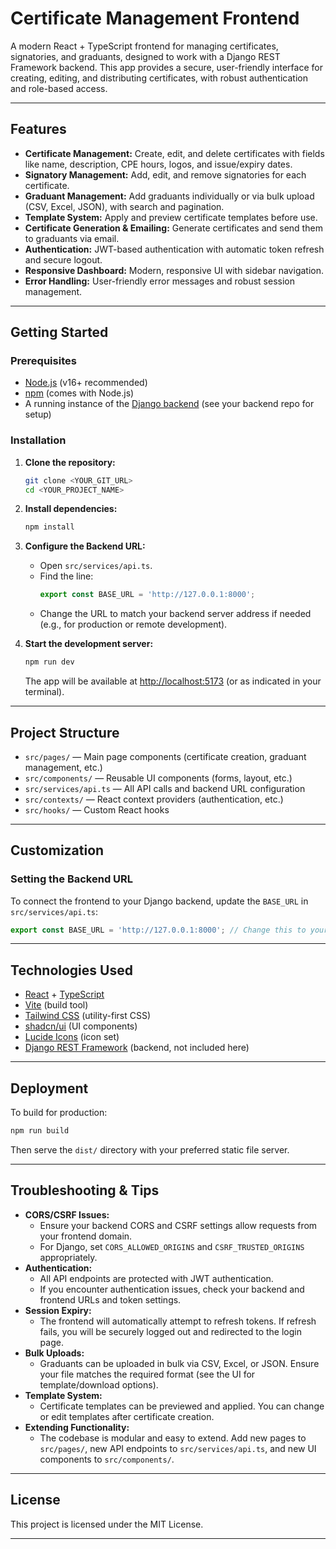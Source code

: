 # Certificate Management Frontend

A modern React + TypeScript frontend for managing certificates, signatories, and graduants, designed to work with a Django REST Framework backend. This app provides a secure, user-friendly interface for creating, editing, and distributing certificates, with robust authentication and role-based access.

---

## Features

- **Certificate Management:** Create, edit, and delete certificates with fields like name, description, CPE hours, logos, and issue/expiry dates.
- **Signatory Management:** Add, edit, and remove signatories for each certificate.
- **Graduant Management:** Add graduants individually or via bulk upload (CSV, Excel, JSON), with search and pagination.
- **Template System:** Apply and preview certificate templates before use.
- **Certificate Generation & Emailing:** Generate certificates and send them to graduants via email.
- **Authentication:** JWT-based authentication with automatic token refresh and secure logout.
- **Responsive Dashboard:** Modern, responsive UI with sidebar navigation.
- **Error Handling:** User-friendly error messages and robust session management.

---

## Getting Started

### Prerequisites

- [Node.js](https://nodejs.org/) (v16+ recommended)
- [npm](https://www.npmjs.com/) (comes with Node.js)
- A running instance of the [Django backend](https://www.djangoproject.com/) (see your backend repo for setup)

### Installation

1. **Clone the repository:**

   ```sh
   git clone <YOUR_GIT_URL>
   cd <YOUR_PROJECT_NAME>
   ```

2. **Install dependencies:**

   ```sh
   npm install
   ```

3. **Configure the Backend URL:**

   - Open `src/services/api.ts`.
   - Find the line:
     ```ts
     export const BASE_URL = 'http://127.0.0.1:8000';
     ```
   - Change the URL to match your backend server address if needed (e.g., for production or remote development).

4. **Start the development server:**

   ```sh
   npm run dev
   ```

   The app will be available at [http://localhost:5173](http://localhost:5173) (or as indicated in your terminal).

---

## Project Structure

- `src/pages/` — Main page components (certificate creation, graduant management, etc.)
- `src/components/` — Reusable UI components (forms, layout, etc.)
- `src/services/api.ts` — All API calls and backend URL configuration
- `src/contexts/` — React context providers (authentication, etc.)
- `src/hooks/` — Custom React hooks

---

## Customization

### Setting the Backend URL

To connect the frontend to your Django backend, update the `BASE_URL` in `src/services/api.ts`:

```ts
export const BASE_URL = 'http://127.0.0.1:8000'; // Change this to your backend URL
```

---

## Technologies Used

- [React](https://react.dev/) + [TypeScript](https://www.typescriptlang.org/)
- [Vite](https://vitejs.dev/) (build tool)
- [Tailwind CSS](https://tailwindcss.com/) (utility-first CSS)
- [shadcn/ui](https://ui.shadcn.com/) (UI components)
- [Lucide Icons](https://lucide.dev/) (icon set)
- [Django REST Framework](https://www.django-rest-framework.org/) (backend, not included here)

---

## Deployment

To build for production:

```sh
npm run build
```

Then serve the `dist/` directory with your preferred static file server.

---

## Troubleshooting & Tips

- **CORS/CSRF Issues:**
  - Ensure your backend CORS and CSRF settings allow requests from your frontend domain.
  - For Django, set `CORS_ALLOWED_ORIGINS` and `CSRF_TRUSTED_ORIGINS` appropriately.
- **Authentication:**
  - All API endpoints are protected with JWT authentication.
  - If you encounter authentication issues, check your backend and frontend URLs and token settings.
- **Session Expiry:**
  - The frontend will automatically attempt to refresh tokens. If refresh fails, you will be securely logged out and redirected to the login page.
- **Bulk Uploads:**
  - Graduants can be uploaded in bulk via CSV, Excel, or JSON. Ensure your file matches the required format (see the UI for template/download options).
- **Template System:**
  - Certificate templates can be previewed and applied. You can change or edit templates after certificate creation.
- **Extending Functionality:**
  - The codebase is modular and easy to extend. Add new pages to `src/pages/`, new API endpoints to `src/services/api.ts`, and new UI components to `src/components/`.

---

## License

This project is licensed under the MIT License.

---
